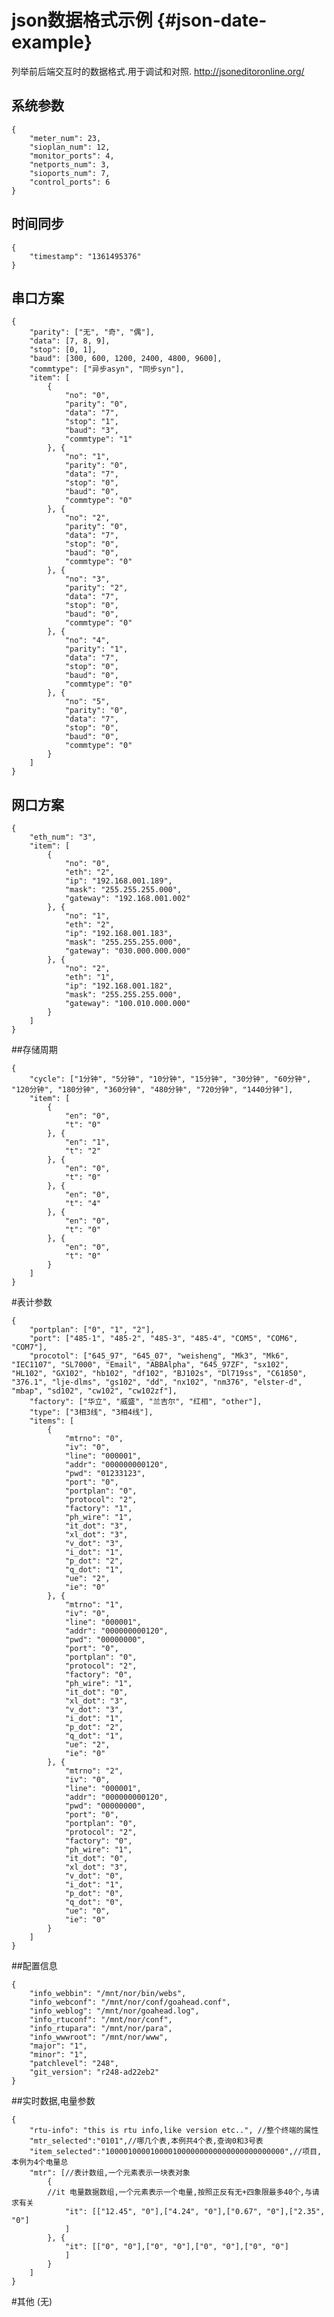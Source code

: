 json数据格式示例 {#json-date-example}
==============

列举前后端交互时的数据格式.用于调试和对照.
<http://jsoneditoronline.org/>

## 系统参数

	{
		"meter_num": 23,
		"sioplan_num": 12,
		"monitor_ports": 4,
		"netports_num": 3,
		"sioports_num": 7,
		"control_ports": 6
	}

## 时间同步

	{
		"timestamp": "1361495376"
	}

## 串口方案

	{
		"parity": ["无", "奇", "偶"],
		"data": [7, 8, 9],
		"stop": [0, 1],
		"baud": [300, 600, 1200, 2400, 4800, 9600],
		"commtype": ["异步asyn", "同步syn"],
		"item": [
			{
				"no": "0",
				"parity": "0",
				"data": "7",
				"stop": "1",
				"baud": "3",
				"commtype": "1"
			}, {
				"no": "1",
				"parity": "0",
				"data": "7",
				"stop": "0",
				"baud": "0",
				"commtype": "0"
			}, {
				"no": "2",
				"parity": "0",
				"data": "7",
				"stop": "0",
				"baud": "0",
				"commtype": "0"
			}, {
				"no": "3",
				"parity": "2",
				"data": "7",
				"stop": "0",
				"baud": "0",
				"commtype": "0"
			}, {
				"no": "4",
				"parity": "1",
				"data": "7",
				"stop": "0",
				"baud": "0",
				"commtype": "0"
			}, {
				"no": "5",
				"parity": "0",
				"data": "7",
				"stop": "0",
				"baud": "0",
				"commtype": "0"
			}
		]
	}

## 网口方案

	{
		"eth_num": "3",
		"item": [
			{
				"no": "0",
				"eth": "2",
				"ip": "192.168.001.189",
				"mask": "255.255.255.000",
				"gateway": "192.168.001.002"
			}, {
				"no": "1",
				"eth": "2",
				"ip": "192.168.001.183",
				"mask": "255.255.255.000",
				"gateway": "030.000.000.000"
			}, {
				"no": "2",
				"eth": "1",
				"ip": "192.168.001.182",
				"mask": "255.255.255.000",
				"gateway": "100.010.000.000"
			}
		]
	}

##存储周期

	{
		"cycle": ["1分钟", "5分钟", "10分钟", "15分钟", "30分钟", "60分钟", "120分钟", "180分钟", "360分钟", "480分钟", "720分钟", "1440分钟"],
		"item": [
			{
				"en": "0",
				"t": "0"
			}, {
				"en": "1",
				"t": "2"
			}, {
				"en": "0",
				"t": "0"
			}, {
				"en": "0",
				"t": "4"
			}, {
				"en": "0",
				"t": "0"
			}, {
				"en": "0",
				"t": "0"
			}
		]
	}

#表计参数

	{
		"portplan": ["0", "1", "2"],
		"port": ["485-1", "485-2", "485-3", "485-4", "COM5", "COM6", "COM7"],
		"procotol": ["645_97", "645_07", "weisheng", "Mk3", "Mk6", "IEC1107", "SL7000", "Email", "ABBAlpha", "645_97ZF", "sx102", "HL102", "GX102", "hb102", "df102", "BJ102s", "Dl719ss", "C61850", "376.1", "lje-dlms", "gs102", "dd", "nx102", "nm376", "elster-d", "mbap", "sd102", "cw102", "cw102zf"],
		"factory": ["华立", "威盛", "兰吉尔", "红相", "other"],
		"type": ["3相3线", "3相4线"],
		"items": [
			{
				"mtrno": "0",
				"iv": "0",
				"line": "000001",
				"addr": "000000000120",
				"pwd": "01233123",
				"port": "0",
				"portplan": "0",
				"protocol": "2",
				"factory": "1",
				"ph_wire": "1",
				"it_dot": "3",
				"xl_dot": "3",
				"v_dot": "3",
				"i_dot": "1",
				"p_dot": "2",
				"q_dot": "1",
				"ue": "2",
				"ie": "0"
			}, {
				"mtrno": "1",
				"iv": "0",
				"line": "000001",
				"addr": "000000000120",
				"pwd": "00000000",
				"port": "0",
				"portplan": "0",
				"protocol": "2",
				"factory": "0",
				"ph_wire": "1",
				"it_dot": "0",
				"xl_dot": "3",
				"v_dot": "3",
				"i_dot": "1",
				"p_dot": "2",
				"q_dot": "1",
				"ue": "2",
				"ie": "0"
			}, {
				"mtrno": "2",
				"iv": "0",
				"line": "000001",
				"addr": "000000000120",
				"pwd": "00000000",
				"port": "0",
				"portplan": "0",
				"protocol": "2",
				"factory": "0",
				"ph_wire": "1",
				"it_dot": "0",
				"xl_dot": "3",
				"v_dot": "0",
				"i_dot": "1",
				"p_dot": "0",
				"q_dot": "0",
				"ue": "0",
				"ie": "0"
			}
		]
	}

##配置信息

	{
		"info_webbin": "/mnt/nor/bin/webs",
		"info_webconf": "/mnt/nor/conf/goahead.conf",
		"info_weblog": "/mnt/nor/goahead.log",
		"info_rtuconf": "/mnt/nor/conf",
		"info_rtupara": "/mnt/nor/para",
		"info_wwwroot": "/mnt/nor/www",
		"major": "1",
		"minor": "1",
		"patchlevel": "248",
		"git_version": "r248-ad22eb2"
	}

##实时数据,电量参数

	{
		"rtu-info": "this is rtu info,like version etc..", //整个终端的属性
		"mtr_selected":"0101",//哪几个表,本例共4个表,查询0和3号表
		"item_selected":"1000010000100001000000000000000000000000",//项目,本例为4个电量总
		"mtr": [//表计数组,一个元素表示一块表对象
			{
			//it 电量数据数组,一个元素表示一个电量,按照正反有无+四象限最多40个,与请求有关
				"it": [["12.45", "0"],["4.24", "0"],["0.67", "0"],["2.35", "0"]
				]
			}, {
				"it": [["0", "0"],["0", "0"],["0", "0"],["0", "0"]
				]
			}
		]
	}

#其他
(无)
